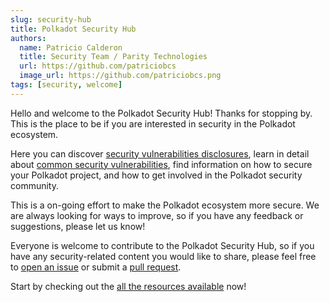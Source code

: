 ```yaml
---
slug: security-hub
title: Polkadot Security Hub
authors:
  name: Patricio Calderon
  title: Security Team / Parity Technologies
  url: https://github.com/patriciobcs
  image_url: https://github.com/patriciobcs.png
tags: [security, welcome]
---
```


Hello and welcome to the Polkadot Security Hub! Thanks for stopping by. This is the place to be if you are interested in security in the Polkadot ecosystem.

Here you can discover [security vulnerabilities disclosures](/detect), learn in detail about [common security vulnerabilities](/protect), find information on how to secure your Polkadot project, and how to get involved in the Polkadot security community.

This is a on-going effort to make the Polkadot ecosystem more secure. We are always looking for ways to improve, so if you have any feedback or suggestions, please let us know!

Everyone is welcome to contribute to the Polkadot Security Hub, so if you have any security-related content you would like to share, please feel free to [open an issue](https://github.com/polkadot-security/hub/issues) or submit a [pull request](https://github.com/polkadot-security/hub/pulls).

Start by checking out the [all the resources available](/) now! 